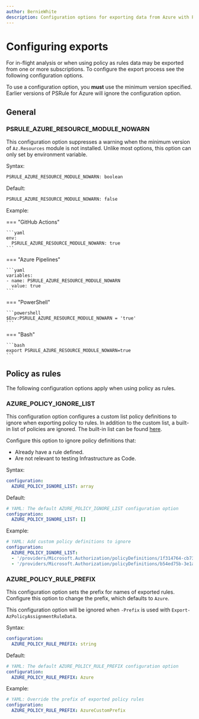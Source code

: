 ```yaml
---
author: BernieWhite
description: Configuration options for exporting data from Azure with PSRule for Azure for later analysis and rule generation.
---
```


# Configuring exports

For in-flight analysis or when using policy as rules data may be exported from one or more subscriptions.
To configure the export process see the following configuration options.

To use a configuration option, you **must** use the minimum version specified.
Earlier versions of PSRule for Azure will ignore the configuration option.

## General

### PSRULE_AZURE_RESOURCE_MODULE_NOWARN

<!-- module:version v1.38.0 -->

This configuration option suppresses a warning when the minimum version of `Az.Resources` module is not installed.
Unlike most options, this option can only set by environment variable.

Syntax:

```bash
PSRULE_AZURE_RESOURCE_MODULE_NOWARN: boolean
```

Default:

```bash
PSRULE_AZURE_RESOURCE_MODULE_NOWARN: false
```

Example:

=== "GitHub Actions"

    ```yaml
    env:
      PSRULE_AZURE_RESOURCE_MODULE_NOWARN: true
    ```

=== "Azure Pipelines"

    ```yaml
    variables:
    - name: PSRULE_AZURE_RESOURCE_MODULE_NOWARN
      value: true
    ```

=== "PowerShell"

    ```powershell
    $Env:PSRULE_AZURE_RESOURCE_MODULE_NOWARN = 'true'
    ```

=== "Bash"

    ```bash
    export PSRULE_AZURE_RESOURCE_MODULE_NOWARN=true
    ```

## Policy as rules

The following configuration options apply when using policy as rules.

### AZURE_POLICY_IGNORE_LIST

<!-- module:version v1.21.0 -->

This configuration option configures a custom list policy definitions to ignore when exporting policy to rules.
In addition to the custom list, a built-in list of policies are ignored.
The built-in list can be found [here](https://github.com/Azure/PSRule.Rules.Azure/blob/main/data/policy-ignore.json).

Configure this option to ignore policy definitions that:

- Already have a rule defined.
- Are not relevant to testing Infrastructure as Code.

Syntax:

```yaml title="ps-rule.yaml"
configuration:
  AZURE_POLICY_IGNORE_LIST: array
```

Default:

```yaml title="ps-rule.yaml"
# YAML: The default AZURE_POLICY_IGNORE_LIST configuration option
configuration:
  AZURE_POLICY_IGNORE_LIST: []
```

Example:

```yaml title="ps-rule.yaml"
# YAML: Add custom policy definitions to ignore
configuration:
  AZURE_POLICY_IGNORE_LIST:
  - '/providers/Microsoft.Authorization/policyDefinitions/1f314764-cb73-4fc9-b863-8eca98ac36e9'
  - '/providers/Microsoft.Authorization/policyDefinitions/b54ed75b-3e1a-44ac-a333-05ba39b99ff0'
```

### AZURE_POLICY_RULE_PREFIX

<!-- module:version v1.20.0 -->

This configuration option sets the prefix for names of exported rules.
Configure this option to change the prefix, which defaults to `Azure`.

This configuration option will be ignored when `-Prefix` is used with `Export-AzPolicyAssignmentRuleData`.

Syntax:

```yaml title="ps-rule.yaml"
configuration:
  AZURE_POLICY_RULE_PREFIX: string
```

Default:

```yaml title="ps-rule.yaml"
# YAML: The default AZURE_POLICY_RULE_PREFIX configuration option
configuration:
  AZURE_POLICY_RULE_PREFIX: Azure
```

Example:

```yaml title="ps-rule.yaml"
# YAML: Override the prefix of exported policy rules
configuration:
  AZURE_POLICY_RULE_PREFIX: AzureCustomPrefix
```
